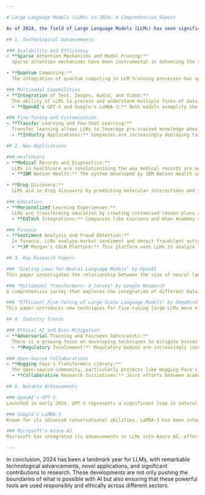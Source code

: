 ```yaml
---

# Large Language Models (LLMs) in 2024: A Comprehensive Report

As of 2024, the field of Large Language Models (LLMs) has seen significant advancements, shaping both technology and its applications across various industries. Below are the detailed findings from thorough research into the current state of LLMs in 2024:

## 1. Technological Advancements

### Scalability and Efficiency
- **Sparse Attention Mechanisms and Model Pruning:**
  Sparse attention mechanisms have been instrumental in enhancing the scalability of LLMs by focusing computational resources on the most relevant parts of the input data. Model pruning, on the other hand, reduces the size of the model by removing less critical parameters, leading to more efficient models without significant loss in performance.

- **Quantum Computing:**
  The integration of quantum computing in LLM training processes has opened new avenues for optimization. Quantum algorithms can handle complex computations more efficiently, reducing the time and energy required for training large models. This has the potential to further scale up LLM capabilities while keeping resource usage in check.

### Multimodal Capabilities
- **Integration of Text, Images, Audio, and Video:**
  The ability of LLMs to process and understand multiple forms of data simultaneously has led to the development of more context-aware models. These multimodal LLMs can, for example, generate descriptive text based on an image or understand context by combining audio cues with textual information.
  - **OpenAI's GPT-5 and Google's LaMDA-3:** Both models exemplify the advanced multimodal capabilities. GPT-5, for instance, can generate video descriptions or provide audio summaries, while LaMDA-3 is known for its conversational abilities that integrate various data forms for more natural interactions.

### Fine-Tuning and Customization
- **Transfer Learning and Few-Shot Learning:**
  Transfer learning allows LLMs to leverage pre-trained knowledge when adapting to new tasks, significantly reducing the amount of data and time needed for training. Few-shot learning further refines this process by enabling the model to learn from just a few examples, making it highly adaptable and efficient.
  - **Industry Applications:** Companies are increasingly deploying tailored LLMs to meet specific needs. For example, a healthcare LLM might be fine-tuned to understand medical terminology and patient records, while a finance LLM could be customized to analyze market trends and financial documents.

## 2. New Applications

### Healthcare
- **Medical Records and Diagnostics:**
  LLMs in healthcare are revolutionizing the way medical records are analyzed, providing insights that assist in diagnostics and treatment planning. By understanding patient histories and predicting outcomes, these models help in personalizing treatment plans.
  - **IBM Watson Health:** The system developed by IBM Watson Health uses LLMs to predict patient outcomes and suggest treatment options, demonstrating high accuracy and effectiveness in clinical settings.

- **Drug Discovery:**
  LLMs aid in drug discovery by predicting molecular interactions and identifying potential drug candidates. This accelerates the research process and increases the likelihood of finding effective treatments.

### Education
- **Personalized Learning Experiences:**
  LLMs are transforming education by creating customized lesson plans and providing real-time feedback. They can adapt to the learning pace and style of each student, offering a more personalized and effective educational experience.
  - **EdTech Integrations:** Companies like Coursera and Khan Academy are leveraging LLMs to enhance their platforms, providing students with tailored learning resources and interactive tutoring.

### Finance
- **Sentiment Analysis and Fraud Detection:**
  In finance, LLMs analyze market sentiment and detect fraudulent activities by processing vast amounts of financial data. These models can identify patterns and anomalies that might indicate fraud or market shifts.
  - **JP Morgan's COiN Platform:** This platform uses LLMs to analyze legal documents and automate compliance processes, streamlining operations and reducing the risk of human error.

## 3. Key Research Papers

### "Scaling Laws for Neural Language Models" by OpenAI
This paper investigates the relationship between the size of neural language models, the size of the datasets they are trained on, and their performance. It provides valuable insights and guidelines for developing future LLMs, emphasizing the importance of balancing model and dataset sizes to achieve optimal results.

### "Multimodal Transformers: A Survey" by Google Research
A comprehensive survey that explores the integration of different data modalities within transformer architectures. It highlights recent advancements in multimodal LLMs and discusses future directions for research, emphasizing the potential of these models to handle diverse data types more effectively.

### "Efficient Fine-Tuning of Large Scale Language Models" by DeepMind
This paper introduces new techniques for fine-tuning large LLMs more efficiently. By reducing the computational cost and time required for adaptation, these methods make it feasible to deploy specialized LLMs across various industries and applications.

## 4. Industry Trends

### Ethical AI and Bias Mitigation
- **Adversarial Training and Fairness Constraints:**
  There is a growing focus on developing techniques to mitigate biases in LLMs. Adversarial training involves exposing models to biased data and training them to produce fairer outcomes, while fairness constraints ensure equitable treatment of different demographic groups.
  - **Regulatory Involvement:** Regulatory bodies are increasingly involved in overseeing the deployment of LLMs, ensuring transparency and fairness in their application across industries.

### Open-Source Collaborations
- **Hugging Face's Transformers Library:**
  The open-source community, particularly projects like Hugging Face's Transformers library, plays a crucial role in democratizing access to advanced models and tools. These collaborations foster innovation by making cutting-edge technology available to a broader audience.
  - **Collaborative Research Initiatives:** Joint efforts between academic institutions, private companies, and independent researchers are becoming more common, leading to shared advancements and knowledge dissemination.

## 5. Notable Achievements

### OpenAI's GPT-5
Launched in early 2024, GPT-5 represents a significant leap in natural language understanding and generation. Its improved contextual awareness allows for more human-like responses, making it a benchmark for future LLM developments.

### Google's LaMDA-3
Known for its advanced conversational abilities, LaMDA-3 has been integrated into various Google services. Its capacity to understand and generate natural language interactions enhances user experience across Google's ecosystem.

### Microsoft's Azure AI
Microsoft has integrated its advancements in LLMs into Azure AI, offering powerful tools for businesses. These tools aid in data analysis, customer service, and various other applications, providing businesses with robust AI capabilities to enhance their operations.

---
```


In conclusion, 2024 has been a landmark year for LLMs, with remarkable technological advancements, novel applications, and significant contributions to research. These developments are not only pushing the boundaries of what is possible with AI but also ensuring that these powerful tools are used responsibly and ethically across different sectors.